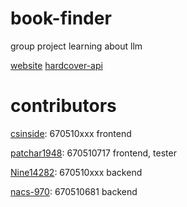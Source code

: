 # book-finder
group project learning about llm

[website](https://bookfinder-cs.streamlit.app/)
[hardcover-api](https://docs.hardcover.app/api/getting-started/)

# contributors
[csinside](https://github.com/csinside): 670510xxx frontend

[patchar1948](https://github.com/patchar1948): 670510717 frontend, tester

[Nine14282](https://github.com/Nine14282): 670510xxx backend

[nacs-970](https://github.com/nacs-970): 670510681 backend
